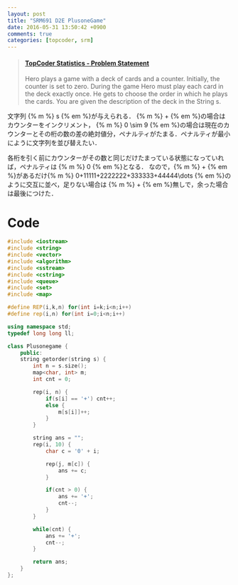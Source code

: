 ```yaml
---
layout: post
title: "SRM691 D2E PlusoneGame"
date: 2016-05-31 13:50:42 +0900
comments: true
categories: [topcoder, srm]
---
```


<blockquote class="embedly-card" data-card-key="39deea93f79745829254c0652225a544" data-card-controls="0" data-card-branding="0" data-card-type="article-full"><h4><a href="https://community.topcoder.com/stat?c=problem_statement&pm=14303&rd=16730">TopCoder Statistics - Problem Statement</a></h4><p>Hero plays a game with a deck of cards and a counter. Initially, the counter is set to zero. During the game Hero must play each card in the deck exactly once. He gets to choose the order in which he plays the cards. You are given the description of the deck in the String s.</p></blockquote>
<script async src="//cdn.embedly.com/widgets/platform.js" charset="UTF-8"></script>

<!-- more -->

文字列 {% m %} s {% em %}が与えられる． {% m %} + {% em %}の場合はカウンターをインクリメント， {% m %} 0 \sim 9 {% em %}の場合は現在のカウンターとその桁の数の差の絶対値分，ペナルティがたまる．ペナルティが最小にように文字列を並び替えたい．  
  
各桁を引く前にカウンターがその数と同じだけたまっている状態になっていれば，ペナルティは {% m %} 0 {% em %}となる． なので，{% m %} + {% em %}があるだけ{% m %} 0+11111+2222222+333333+44444\dots {% em %}のように交互に並べ，足りない場合は {% m %} + {% em %}無しで，余った場合は最後につけた．

# Code

```cpp
#include <iostream>
#include <string>
#include <vector>
#include <algorithm>
#include <sstream>
#include <cstring>
#include <queue>
#include <set>
#include <map>

#define REP(i,k,n) for(int i=k;i<n;i++)
#define rep(i,n) for(int i=0;i<n;i++)

using namespace std;
typedef long long ll;

class Plusonegame {
	public:
	string getorder(string s) {
		int n = s.size();
		map<char, int> m;
		int cnt = 0;

		rep(i, n) {
			if(s[i] == '+') cnt++;
			else {
				m[s[i]]++;
			}
		}

		string ans = "";
		rep(i, 10) {
			char c = '0' + i;

			rep(j, m[c]) {
				ans += c;
			}

			if(cnt > 0) {
				ans += '+';
				cnt--;
			}
		}

		while(cnt) {
			ans += '+';
			cnt--;
		}

		return ans;
	}
};
```

